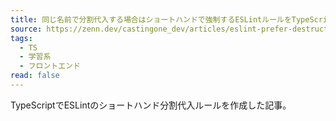 ```yaml
---
title: 同じ名前で分割代入する場合はショートハンドで強制するESLintルールをTypeScriptで作った
source: https://zenn.dev/castingone_dev/articles/eslint-prefer-destructuring-shorthand
tags:
  - TS
  - 学習系
  - フロントエンド
read: false
---
```

TypeScriptでESLintのショートハンド分割代入ルールを作成した記事。